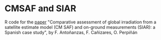 CMSAF and SIAR
==========

R code for the [paper](http://procomun.files.wordpress.com/2012/12/cmsaf_siar_rev1.pdf) 
"Comparative assessment of global irradiation from a satellite estimate model (CM SAF) and on-ground measurements (SIAR): a Spanish case study", by F. Antoñanzas, F. Cañizares, O. Perpiñán
